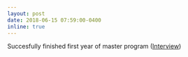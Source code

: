 ```yaml
---
layout: post
date: 2018-06-15 07:59:00-0400
inline: true
---
```


Succesfully finished first year of master program ([Interview](https://www.hse.ru/en/news/edu/221218004.html)) 
